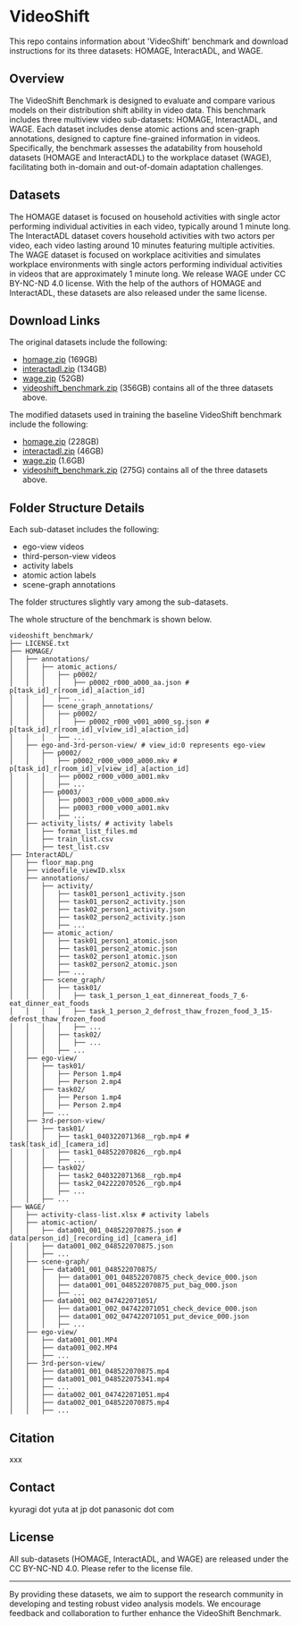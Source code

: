 # VideoShift
This repo contains information about 'VideoShift' benchmark and download instructions for its three datasets: HOMAGE, InteractADL, and WAGE.

## Overview

The VideoShift Benchmark is designed to evaluate and compare various models on their distribution shift ability in video data. This benchmark includes three multiview video sub-datasets: HOMAGE, InteractADL, and WAGE. Each dataset includes dense atomic actions and scen-graph annotations, designed to capture fine-grained information in videos. Specifically, the benchmark assesses the adatability from household datasets (HOMAGE and InteractADL) to the workplace dataset (WAGE), facilitating both in-domain and out-of-domain adaptation challenges.

## Datasets

The HOMAGE dataset is focused on household activities with single actor performing individual activities in each video, typically around 1 minute long.
The InteractADL dataset covers household activities with two actors per video, each video lasting around 10 minutes featuring multiple activities. 
The WAGE dataset is focused on workplace acitivities and  simulates workplace environments with single actors performing individual activities in videos that are approximately 1 minute long.
We release WAGE under CC BY-NC-ND 4.0 license. With the help of the authors of HOMAGE and InteractADL, these datasets are also released under the same license. 

## Download Links
The original datasets include the following:
- [homage.zip](https://videoshift-benchmark-original.s3.amazonaws.com/homage.zip) (169GB)
- [interactadl.zip](https://videoshift-benchmark-original.s3.amazonaws.com/interactadl.zip) (134GB)
- [wage.zip](https://videoshift-benchmark-original.s3.amazonaws.com/wage.zip) (52GB)
- [videoshift_benchmark.zip](https://videoshift-benchmark-original.s3.amazonaws.com/videoshift_benchmark.zip) (356GB) contains all of the three datasets above.

The modified datasets used in training the baseline VideoShift benchmark include the following:
- [homage.zip](https://videoshift-benchmark.s3.amazonaws.com/homage.zip) (228GB)
- [interactadl.zip](https://videoshift-benchmark.s3.amazonaws.com/interactadl.zip) (46GB)
- [wage.zip](https://videoshift-benchmark.s3.amazonaws.com/wage.zip) (1.6GB)
- [videoshift_benchmark.zip](https://videoshift-benchmark.s3.amazonaws.com/videoshift_benchmark.zip) (275G) contains all of the three datasets above.

## Folder Structure Details
Each sub-dataset includes the following:
- ego-view videos
- third-person-view videos
- activity labels
- atomic action labels
- scene-graph annotations

The folder structures slightly vary among the sub-datasets.

The whole structure of the benchmark is shown below.

```
videoshift_benchmark/
├── LICENSE.txt
├── HOMAGE/
│   ├── annotations/
│   │   ├── atomic_actions/
│   │   │   ├── p0002/
│   │   │   │   ├── p0002_r000_a000_aa.json # p[task_id]_r[room_id]_a[action_id]
│   │   │   ├── ...
│   │   ├── scene_graph_annotations/
│   │   │   ├── p0002/
│   │   │   │   ├── p0002_r000_v001_a000_sg.json # p[task_id]_r[room_id]_v[view_id]_a[action_id]
│   │   │   ├── ...
│   ├── ego-and-3rd-person-view/ # view_id:0 represents ego-view
│   │   ├── p0002/
│   │   │   ├── p0002_r000_v000_a000.mkv # p[task_id]_r[room_id]_v[view_id]_a[action_id]
│   │   │   ├── p0002_r000_v000_a001.mkv
│   │   │   ├── ...
│   │   ├── p0003/
│   │   │   ├── p0003_r000_v000_a000.mkv
│   │   │   ├── p0003_r000_v000_a001.mkv
│   │   │   ├── ...
│   ├── activity_lists/ # activity labels
│   │   ├── format_list_files.md
│   │   ├── train_list.csv
│   │   ├── test_list.csv
├── InteractADL/
│   ├── floor_map.png
│   ├── videofile_viewID.xlsx
│   ├── annotations/
│   │   ├── activity/
│   │   │   ├── task01_person1_activity.json
│   │   │   ├── task01_person2_activity.json
│   │   │   ├── task02_person1_activity.json
│   │   │   ├── task02_person2_activity.json
│   │   │   ├── ...
│   │   ├── atomic_action/
│   │   │   ├── task01_person1_atomic.json
│   │   │   ├── task01_person2_atomic.json
│   │   │   ├── task02_person1_atomic.json
│   │   │   ├── task02_person2_atomic.json
│   │   │   ├── ...
│   │   ├── scene_graph/
│   │   │   ├── task01/
│   │   │   │   ├── task_1_person_1_eat_dinnereat_foods_7_6-eat_dinner_eat_foods
│   │   │   │   ├── task_1_person_2_defrost_thaw_frozen_food_3_15-defrost_thaw_frozen_food
│   │   │   │   ├── ...
│   │   │   ├── task02/
│   │   │   │   ├── ...
│   │   │   ├── ...
│   ├── ego-view/
│   │   ├── task01/
│   │   │   ├── Person 1.mp4
│   │   │   ├── Person 2.mp4
│   │   ├── task02/
│   │   │   ├── Person 1.mp4
│   │   │   ├── Person 2.mp4
│   │   ├── ...
│   ├── 3rd-person-view/
│   │   ├── task01/
│   │   │   ├── task1_040322071368__rgb.mp4 # task[task_id]_[camera_id]
│   │   │   ├── task1_048522070826__rgb.mp4
│   │   │   ├── ...
│   │   ├── task02/
│   │   │   ├── task2_040322071368__rgb.mp4
│   │   │   ├── task2_042222070526__rgb.mp4
│   │   │   ├── ...
│   │   ├── ...
├── WAGE/
│   ├── activity-class-list.xlsx # activity labels
│   ├── atomic-action/
│   │   ├── data001_001_048522070875.json # data[person_id]_[recording_id]_[camera_id]
│   │   ├── data001_002_048522070875.json
│   │   ├── ...
│   ├── scene-graph/
│   │   ├── data001_001_048522070875/
│   │   │   ├── data001_001_048522070875_check_device_000.json
│   │   │   ├── data001_001_048522070875_put_bag_000.json
│   │   │   ├── ...
│   │   ├── data001_002_047422071051/
│   │   │   ├── data001_002_047422071051_check_device_000.json
│   │   │   ├── data001_002_047422071051_put_device_000.json
│   │   │   ├── ...
│   ├── ego-view/
│   │   ├── data001_001.MP4
│   │   ├── data001_002.MP4
│   │   ├── ...
│   ├── 3rd-person-view/
│   │   ├── data001_001_048522070875.mp4
│   │   ├── data001_001_048522075341.mp4
│   │   ├── ...
│   │   ├── data002_001_047422071051.mp4
│   │   ├── data002_001_048522070875.mp4
│   │   ├── ...
```

## Citation
xxx

## Contact
kyuragi dot yuta at jp dot panasonic dot com

## License

All sub-datasets (HOMAGE, InteractADL, and WAGE) are released under the CC BY-NC-ND 4.0. Please refer to the license file.

---

By providing these datasets, we aim to support the research community in developing and testing robust video analysis models. We encourage feedback and collaboration to further enhance the VideoShift Benchmark.
